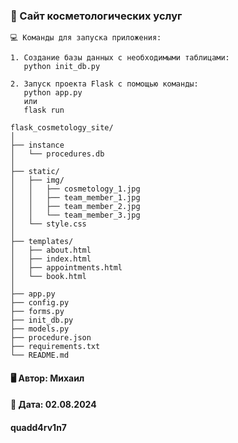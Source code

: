 ### 💼 Сайт косметологических услуг

```
💻 Команды для запуска приложения:
    
1. Создание базы данных с необходимыми таблицами:
   python init_db.py
    
2. Запуск проекта Flask с помощью команды:
   python app.py
   или
   flask run
```

```
flask_cosmetology_site/
│
├── instance
│   └── procedures.db
│
├── static/
│   ├── img/
│   │   ├── cosmetology_1.jpg
│   │   ├── team_member_1.jpg
│   │   ├── team_member_2.jpg
│   │   └── team_member_3.jpg
│   └── style.css
│
├── templates/
│   ├── about.html
│   ├── index.html
│   ├── appointments.html
│   └── book.html
│
├── app.py
├── config.py
├── forms.py
├── init_db.py
├── models.py
├── procedure.json
├── requirements.txt
└── README.md
```

#### 🖥️ Автор: Михаил
#### 📅 Дата: 02.08.2024

#### quadd4rv1n7